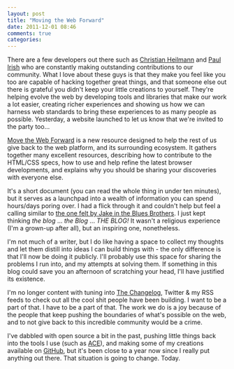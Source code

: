 ```yaml
---
layout: post
title: "Moving the Web Forward"
date: 2011-12-01 08:46
comments: true
categories: 
---
```


There are a few developers out there such as [Christian Heilmann](http://christianheilmann.com) and [Paul Irish](http://paulirish.com) who are constantly making outstanding contributions to our community. What I love about these guys is that they make you feel like you too are capable of hacking together great things, and that someone else out there is grateful you didn't keep your little creations to yourself. They're helping evolve the web by developing tools and libraries that make our work a lot easier, creating richer experiences and showing us how we can harness web standards to bring these experiences to as many people as possible. Yesterday, a website launched to let us know that we're invited to the party too...

[Move the Web Forward](http://movethewebforward.org/) is a new resource designed to help the rest of us give back to the web platform, and its surrounding ecosystem. It gathers together many excellent resources, describing how to contribute to the HTML/CSS specs, how to use and help refine the latest browser developments, and explains why you should be sharing your discoveries with everyone else.

<!-- more -->

It's a short document (you can read the whole thing in under ten minutes), but it serves as a launchpad into a wealth of information you can spend hours/days poring over. I had a flick through it and couldn't help but feel a calling similar to [the one felt by Jake in the Blues Brothers](http://www.youtube.com/watch?feature=player_detailpage&v=P1KZKZs-2YM#t=111s). I just kept thinking _the blog_ ... _the Blog_ ... *_THE BLOG!_* It wasn't a religious experience (I'm a grown-up after all), but an inspiring one, nonetheless.

I'm not much of a writer, but I do like having a space to collect my thoughts and let them distill into ideas I can build things with - the only difference is that I'll now be doing it publicly. I'll probably use this space for sharing the problems I run into, and my attempts at solving them. If something in this blog could save you an afternoon of scratching your head, I'll have justified its existence.

I'm no longer content with tuning into [The Changelog](http://thechangelog.com/), Twitter & my RSS feeds to check out all the cool shit people have been building. I want to be a part of that. I have to be a part of that. The work we do is a joy because of the people that keep pushing the boundaries of what's possible on the web, and to not give back to this incredible community would be a crime.

I've dabbled with open source a bit in the past, pushing little things back into the tools I use (such as [ACE](https://github.com/ajaxorg/ace)), and making some of my creations available on [GitHub](https://github.com/colingourlay), but it's been close to a year now since I really put anything out there. That situation is going to change. Today.
